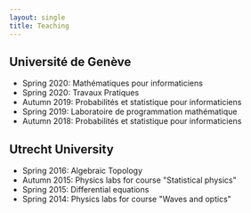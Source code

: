 ```yaml
---
layout: single
title: Teaching
---
```


## Université de Genève
- Spring 2020: Mathématiques pour informaticiens
- Spring 2020: Travaux Pratiques
- Autumn 2019: Probabilités et statistique pour informaticiens
- Spring 2019: Laboratoire de programmation mathématique
- Autumn 2018: Probabilités et statistique pour informaticiens

## Utrecht University
- Spring 2016: Algebraic Topology
- Autumn 2015: Physics labs for course "Statistical physics"
- Spring 2015: Differential equations
- Spring 2014: Physics labs for course "Waves and optics"